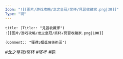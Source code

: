 ```yaml
---
Icon: "![[图片/游戏攻略/龙之皇冠/奖杯/見習收藏家.png|30]]"
Type: "铜"
---
```

```ad-common-bronze-trophy
title: (Title:: "見習收藏家")
![[图片/游戏攻略/龙之皇冠/奖杯/見習收藏家.png|100]]

(Comment:: "獲得5幅獎賞美術圖")
```

#龙之皇冠/奖杯 #奖杯 #铜
